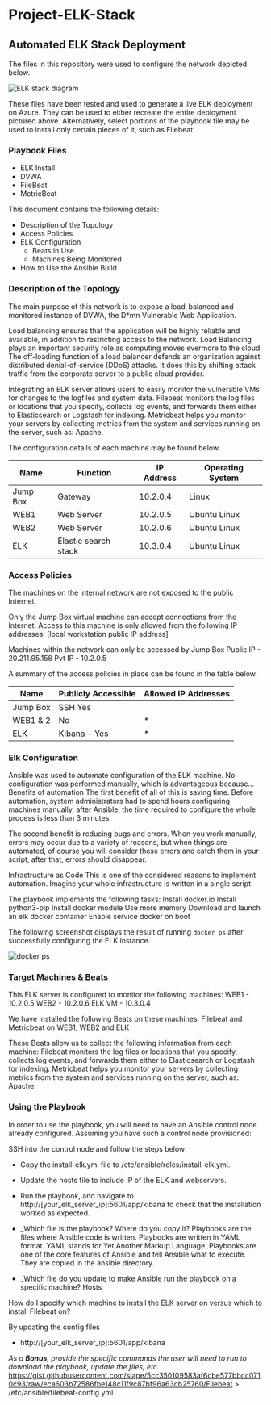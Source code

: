 # Project-ELK-Stack

## Automated ELK Stack Deployment

The files in this repository were used to configure the network depicted below.

![ELK stack diagram](Images/ELK-stack-diagram.png)



These files have been tested and used to generate a live ELK deployment on Azure. They can be used to either recreate the entire deployment pictured above. Alternatively, select portions of the playbook file may be used to install only certain pieces of it, such as Filebeat.

### Playbook Files

  -	ELK Install
  - DVWA
  - FileBeat
  -	MetricBeat

This document contains the following details:
- Description of the Topology
- Access Policies
- ELK Configuration
  - Beats in Use
  - Machines Being Monitored
- How to Use the Ansible Build


### Description of the Topology

The main purpose of this network is to expose a load-balanced and monitored instance of DVWA, the D*mn Vulnerable Web Application.

Load balancing ensures that the application will be highly reliable and available, in addition to restricting access to the network.
Load Balancing plays an important security role as computing moves evermore to the cloud. The off-loading function of a load balancer defends an organization against distributed denial-of-service (DDoS) attacks. It does this by shifting attack traffic from the corporate server to a public cloud provider.

Integrating an ELK server allows users to easily monitor the vulnerable VMs for changes to the logfiles and system data.
Filebeat monitors the log files or locations that you specify, collects log events, and forwards them either to Elasticsearch or Logstash for indexing.
Metricbeat helps you monitor your servers by collecting metrics from the system and services running on the server, such as: Apache.

The configuration details of each machine may be found below.


| Name     | Function | IP Address | Operating System |
|----------|----------|------------|------------------|
| Jump Box | Gateway  |10.2.0.4   | Linux            |
| WEB1     |    Web Server      |   10.2.0.5         |  Ubuntu Linux            |
| WEB2     |    Web Server     |     10.2.0.6       |   Ubuntu Linux 
| ELK     |   Elastic search stack       |   10.3.0.4         |   Ubuntu Linux           |

### Access Policies

The machines on the internal network are not exposed to the public Internet. 

Only the Jump Box virtual machine can accept connections from the Internet. Access to this machine is only allowed from the following IP addresses:
[local workstation public IP address]

Machines within the network can only be accessed by Jump Box
Public IP - 20.211.95.158
Pvt IP - 10.2.0.5 

A summary of the access policies in place can be found in the table below.

| Name     | Publicly Accessible | Allowed IP Addresses |
|----------|---------------------|----------------------|
| Jump Box | SSH Yes |     |local workstation public IP address
|  WEB1  & 2     |   No                  |      *                 |
|   ELK      |   Kibana - Yes           |                                                         *             |

### Elk Configuration

Ansible was used to automate configuration of the ELK machine. No configuration was performed manually, which is advantageous because...
Benefits of automation
The first benefit of all of this is saving time.
Before automation, system administrators had to spend hours configuring machines manually, after Ansible, the time required to configure the whole process is less than 3 minutes.

The second benefit is reducing bugs and errors.
When you work manually, errors may occur due to a variety of reasons, but when things are automated, of course you will consider these errors and catch them in your script, after that, errors should disappear.

Infrastructure as Code
This is one of the considered reasons to implement automation. Imagine your whole infrastructure is written in a single script


The playbook implements the following tasks:
Install docker.io
Install python3-pip
Install docker module
Use more memory
Download and launch an elk docker container
Enable service docker on boot


The following screenshot displays the result of running `docker ps` after successfully configuring the ELK instance.

![docker ps](Images/docker-ps.png)



### Target Machines & Beats
This ELK server is configured to monitor the following machines:
WEB1 - 10.2.0.5 
WEB2 - 10.2.0.6
ELK VM - 10.3.0.4

We have installed the following Beats on these machines:
Filebeat and Metricbeat on WEB1, WEB2 and ELK

These Beats allow us to collect the following information from each machine:
Filebeat monitors the log files or locations that you specify, collects log events, and forwards them either to Elasticsearch or Logstash for indexing.
Metricbeat helps you monitor your servers by collecting metrics from the system and services running on the server, such as: Apache.

### Using the Playbook
In order to use the playbook, you will need to have an Ansible control node already configured. Assuming you have such a control node provisioned: 

SSH into the control node and follow the steps below:
- Copy the install-elk.yml file to /etc/ansible/roles/install-elk.yml.
- Update the hosts file to include IP of the ELK and webservers.
- Run the playbook, and navigate to http://[your_elk_server_ip]:5601/app/kibana to check that the installation worked as expected.


- _Which file is the playbook? Where do you copy it?
Playbooks are the files where Ansible code is written. Playbooks are written in YAML format. YAML stands for Yet Another Markup Language. Playbooks are one of the core features of Ansible and tell Ansible what to execute. They are copied in the ansible directory.


- _Which file do you update to make Ansible run the playbook on a specific machine? 
Hosts

How do I specify which machine to install the ELK server on versus which to install Filebeat on?

By updating the config files
- http://[your_elk_server_ip]:5601/app/kibana

_As a **Bonus**, provide the specific commands the user will need to run to download the playbook, update the files, etc._
https://gist.githubusercontent.com/slape/5cc350109583af6cbe577bbcc0710c93/raw/eca603b72586fbe148c11f9c87bf96a63cb25760/Filebeat > /etc/ansible/filebeat-config.yml
